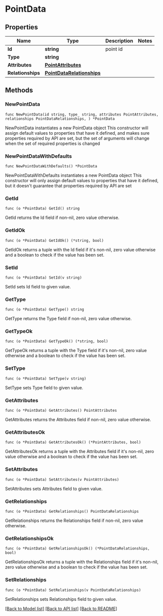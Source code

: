 # PointData

## Properties

Name | Type | Description | Notes
------------ | ------------- | ------------- | -------------
**Id** | **string** | point id | 
**Type** | **string** |  | 
**Attributes** | [**PointAttributes**](PointAttributes.md) |  | 
**Relationships** | [**PointDataRelationships**](PointDataRelationships.md) |  | 

## Methods

### NewPointData

`func NewPointData(id string, type_ string, attributes PointAttributes, relationships PointDataRelationships, ) *PointData`

NewPointData instantiates a new PointData object
This constructor will assign default values to properties that have it defined,
and makes sure properties required by API are set, but the set of arguments
will change when the set of required properties is changed

### NewPointDataWithDefaults

`func NewPointDataWithDefaults() *PointData`

NewPointDataWithDefaults instantiates a new PointData object
This constructor will only assign default values to properties that have it defined,
but it doesn't guarantee that properties required by API are set

### GetId

`func (o *PointData) GetId() string`

GetId returns the Id field if non-nil, zero value otherwise.

### GetIdOk

`func (o *PointData) GetIdOk() (*string, bool)`

GetIdOk returns a tuple with the Id field if it's non-nil, zero value otherwise
and a boolean to check if the value has been set.

### SetId

`func (o *PointData) SetId(v string)`

SetId sets Id field to given value.


### GetType

`func (o *PointData) GetType() string`

GetType returns the Type field if non-nil, zero value otherwise.

### GetTypeOk

`func (o *PointData) GetTypeOk() (*string, bool)`

GetTypeOk returns a tuple with the Type field if it's non-nil, zero value otherwise
and a boolean to check if the value has been set.

### SetType

`func (o *PointData) SetType(v string)`

SetType sets Type field to given value.


### GetAttributes

`func (o *PointData) GetAttributes() PointAttributes`

GetAttributes returns the Attributes field if non-nil, zero value otherwise.

### GetAttributesOk

`func (o *PointData) GetAttributesOk() (*PointAttributes, bool)`

GetAttributesOk returns a tuple with the Attributes field if it's non-nil, zero value otherwise
and a boolean to check if the value has been set.

### SetAttributes

`func (o *PointData) SetAttributes(v PointAttributes)`

SetAttributes sets Attributes field to given value.


### GetRelationships

`func (o *PointData) GetRelationships() PointDataRelationships`

GetRelationships returns the Relationships field if non-nil, zero value otherwise.

### GetRelationshipsOk

`func (o *PointData) GetRelationshipsOk() (*PointDataRelationships, bool)`

GetRelationshipsOk returns a tuple with the Relationships field if it's non-nil, zero value otherwise
and a boolean to check if the value has been set.

### SetRelationships

`func (o *PointData) SetRelationships(v PointDataRelationships)`

SetRelationships sets Relationships field to given value.



[[Back to Model list]](../README.md#documentation-for-models) [[Back to API list]](../README.md#documentation-for-api-endpoints) [[Back to README]](../README.md)


